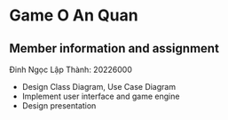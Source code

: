 # Game O An Quan

## Member information and assignment

Đinh Ngọc Lập Thành: 20226000
- Design Class Diagram, Use Case Diagram
- Implement user interface and game engine
- Design presentation